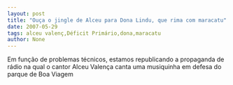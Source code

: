 ```yaml
---
layout: post
title: "Ouça o jingle de Alceu para Dona Lindu, que rima com maracatu"
date: 2007-05-29
tags: alceu valenç,Déficit Primário,dona,maracatu
author: None
---
```

Em fun&ccedil;&atilde;o de problemas t&eacute;cnicos, estamos republicando a propaganda de r&aacute;dio na qual o cantor Alceu Valen&ccedil;a canta uma musiquinha em defesa do parque de Boa Viagem 